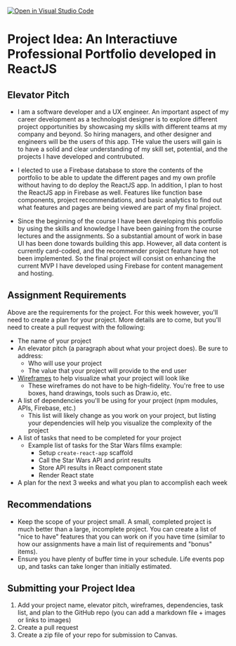 [![Open in Visual Studio Code](https://classroom.github.com/assets/open-in-vscode-c66648af7eb3fe8bc4f294546bfd86ef473780cde1dea487d3c4ff354943c9ae.svg)](https://classroom.github.com/online_ide?assignment_repo_id=10371122&assignment_repo_type=AssignmentRepo)
# Project Idea: An Interactiuve Professional Portfolio developed in ReactJS


## Elevator Pitch

* I am a software developer and a UX engineer. An important aspect of my career development as a technologist designer is to explore different project opportunities by showcasing my skills with different teams at my company and  beyond. So hiring managers, and other designer and engineers will be the users of this app. THe value the users will gain is to have a solid and clear understanding of my skill set, potential, and the projects I have developed and contrubuted.


* I elected to use a Firebase database to store the contents of the portfolio to be able to update the different pages and my own profile without having to do deploy the ReactJS app. In addition, I plan to host the ReactJS app in Firebase as well.  Features like function base components, project recommendations, and basic analytics to find out what features and pages are being viewed are part of my final project.

* Since the beginning of the course I have been developing this portfolio by using the skills and knowledge I have been gaining from the course lectures and the assignments. So a substantial amount of work in base UI has been done towards building this app.  However, all data content is currently card-coded, and the recommender project feature have not been implemented. So the final project will consist on enhancing the current MVP I have developed using Firebase for content management and hosting. 




## Assignment Requirements

Above are the requirements for the project. For this week however, you'll need to create a plan for your project. More details are to come, but you'll need to create a pull request with the following:

* The name of your project
* An elevator pitch (a paragraph about what your project does). Be sure to address:
  * Who will use your project
  * The value that your project will provide to the end user
* [Wireframes](https://en.wikipedia.org/wiki/Website_wireframe) to help visualize what your project will look like
  * These wireframes do not have to be high-fidelity. You're free to use boxes, hand drawings, tools such as Draw.io, etc.
* A list of dependencies you'll be using for your project (npm modules, APIs, Firebase, etc.)
  * This list will likely change as you work on your project, but listing your dependencies will help you visualize the complexity of the project
* A list of tasks that need to be completed for your project
  * Example list of tasks for the Star Wars films example:
    * Setup `create-react-app` scaffold
    * Call the Star Wars API and print results
    * Store API results in React component state
    * Render React state
* A plan for the next 3 weeks and what you plan to accomplish each week

## Recommendations

* Keep the scope of your project small. A small, completed project is much better than a large, incomplete project. You can create a list of "nice to have" features that you can work on if you have time (similar to how our assignments have a main list of requirements and "bonus" items).
* Ensure you have plenty of buffer time in your schedule. Life events pop up, and tasks can take longer than initially estimated.

## Submitting your Project Idea

1. Add your project name, elevator pitch, wireframes, dependencies, task list, and plan to the GitHub repo (you can add a markdown file + images or links to images)
2. Create a pull request
3. Create a zip file of your repo for submission to Canvas.
